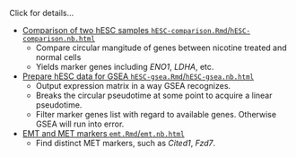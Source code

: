 Click for details...

- [Comparison of two hESC samples `hESC-comparison.Rmd`/`hESC-comparison.nb.html`](https://kchen-lab.github.io/Cyclum/tests/postproc/hESC-comparison.nb.html)
  - Compare circular mangitude of genes between nicotine treated and normal cells
  - Yields marker genes including _ENO1_, _LDHA_, etc.
- [Prepare hESC data for GSEA `hESC-gsea.Rmd`/`hESC-gsea.nb.html`](https://kchen-lab.github.io/Cyclum/tests/postproc/hESC-both.nb.html)
  - Output expression matrix in a way GSEA recognizes.
  - Breaks the circular pseudotime at some point to acquire a linear pseudotime.
  - Filter marker genes list with regard to available genes. Otherwise GSEA will run into error.
- [EMT and MET markers `emt.Rmd`/`emt.nb.html`](https://kchen-lab.github.io/Cyclum/tests/postproc/emt.nb.html)
  - Find distinct MET markers, such as _Cited1_, _Fzd7_.
